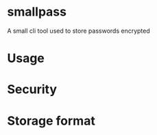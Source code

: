 # smallpass
A small cli tool used to store passwords encrypted

# Usage

# Security

# Storage format

